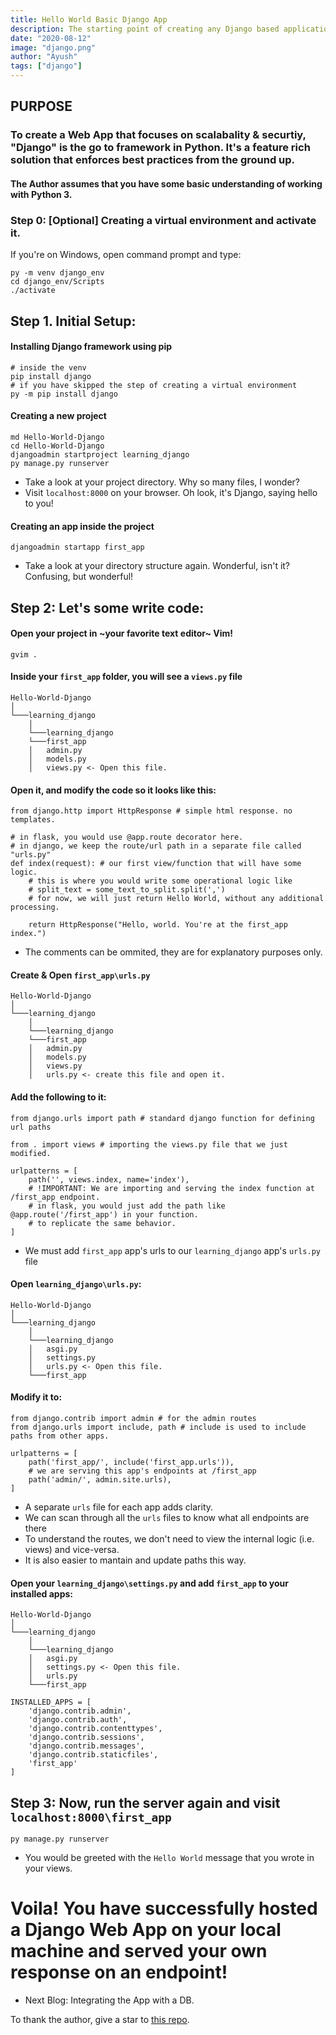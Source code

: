 ```yaml
---
title: Hello World Basic Django App
description: The starting point of creating any Django based application in the easiest way possible.
date: "2020-08-12"
image: "django.png"
author: "Ayush"
tags: ["django"]
---
```


<h2> PURPOSE </h2>
<h3>To create a Web App that focuses on scalabality & securtiy, "Django" is the go to framework in Python. It's a feature rich solution that enforces best practices from the ground up.</h3>

<h4>The Author assumes that you have some basic understanding of working with Python 3.</h4>

### Step 0: [Optional] Creating a virtual environment and activate it.

If you're on Windows, open command prompt and type:

```
py -m venv django_env
cd django_env/Scripts
./activate
```


## Step 1. Initial Setup:

#### Installing Django framework using pip

```
# inside the venv
pip install django
# if you have skipped the step of creating a virtual environment
py -m pip install django
```

#### Creating a new project

```
md Hello-World-Django
cd Hello-World-Django
djangoadmin startproject learning_django
py manage.py runserver
```

- Take a look at your project directory. Why so many files, I wonder?
- Visit `localhost:8000` on your browser. Oh look, it's Django, saying hello to you!

#### Creating an app inside the project

```
djangoadmin startapp first_app
```
- Take a look at your directory structure again. Wonderful, isn't it? Confusing, but wonderful!

## Step 2: Let's some write code:

#### Open your project in ~your favorite text editor~ Vim!

```
gvim .
```

#### Inside your `first_app` folder, you will see a `views.py` file

```
Hello-World-Django
│
└───learning_django
    │
    └───learning_django
    └───first_app
    │   admin.py
    │   models.py
    │   views.py <- Open this file.
```

#### Open it, and modify the code so it looks like this:
```
from django.http import HttpResponse # simple html response. no templates.

# in flask, you would use @app.route decorator here. 
# in django, we keep the route/url path in a separate file called "urls.py"
def index(request): # our first view/function that will have some logic.
    # this is where you would write some operational logic like 
    # split_text = some_text_to_split.split(',')
    # for now, we will just return Hello World, without any additional processing.

    return HttpResponse("Hello, world. You're at the first_app index.")
```
- The comments can be ommited, they are for explanatory purposes only.

#### Create & Open `first_app\urls.py`
```
Hello-World-Django
│
└───learning_django
    │
    └───learning_django
    └───first_app
    │   admin.py
    │   models.py
    │   views.py
    │   urls.py <- create this file and open it.
```

#### Add the following to it:
```
from django.urls import path # standard django function for defining url paths

from . import views # importing the views.py file that we just modified.

urlpatterns = [
    path('', views.index, name='index'),
    # !IMPORTANT: We are importing and serving the index function at /first_app endpoint.
    # in flask, you would just add the path like @app.route('/first_app') in your function.
    # to replicate the same behavior.
]
```

- We must add `first_app` app's urls to our `learning_django` app's `urls.py` file

#### Open `learning_django\urls.py`:
```
Hello-World-Django
│
└───learning_django
    │
    └───learning_django
    │   asgi.py
    │   settings.py
    │   urls.py <- Open this file.
    └───first_app
```

#### Modify it to:
```
from django.contrib import admin # for the admin routes
from django.urls import include, path # include is used to include paths from other apps.

urlpatterns = [
    path('first_app/', include('first_app.urls')), 
    # we are serving this app's endpoints at /first_app
    path('admin/', admin.site.urls),
]
```
- A separate `urls` file for each app adds clarity.
- We can scan through all the `urls` files to know what all endpoints are there
- To understand the routes, we don't need to view the internal logic (i.e. views) and vice-versa.
- It is also easier to mantain and update paths this way.


#### Open your `learning_django\settings.py` and add `first_app` to your installed apps:
```
Hello-World-Django
│
└───learning_django
    │
    └───learning_django
    │   asgi.py
    │   settings.py <- Open this file.
    │   urls.py 
    └───first_app
```

```
INSTALLED_APPS = [
    'django.contrib.admin',
    'django.contrib.auth',
    'django.contrib.contenttypes',
    'django.contrib.sessions',
    'django.contrib.messages',
    'django.contrib.staticfiles',
    'first_app'
]
```

## Step 3: Now, run the server again and visit `localhost:8000\first_app`
```
py manage.py runserver
```
- You would be greeted with the `Hello World` message that you wrote in your views.

# Voila! You have successfully hosted a Django Web App on your local machine and served your own response on an endpoint!

- Next Blog: Integrating the App with a DB.

To thank the author, give a star to [this repo](https://github.com/ayushxx7/ayush-mandowara-blog).

